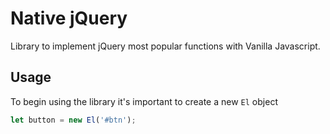# Native jQuery

Library to implement jQuery most popular functions with Vanilla Javascript.

## Usage

To begin using the library it's important to create a new ```El``` object

```javascript
let button = new El('#btn');
```